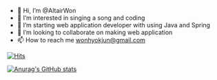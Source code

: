- 👋 Hi, I’m @AltairWon
- 👀 I’m interested in singing a song and coding
- 🌱 I’m starting web application developer with using Java and Spring
- 💞️ I’m looking to collaborate on making web application
- 📫 How to reach me wonhyokjun@gmail.com

<!---
AltairWon/AltairWon is a ✨ special ✨ repository because its `README.md` (this file) appears on your GitHub profile.
You can click the Preview link to take a look at your changes.
--->

[![Hits](https://hits.seeyoufarm.com/api/count/incr/badge.svg?url=https%3A%2F%2Fgithub.com%2FAltairWon&count_bg=%2379C83D&title_bg=%23555555&icon=&icon_color=%23E7E7E7&title=hits&edge_flat=false)](https://hits.seeyoufarm.com)

[![Anurag's GitHub stats](https://github-readme-stats.vercel.app/api?username=AltairWon)](https://github.com/anuraghazra/github-readme-stats)
